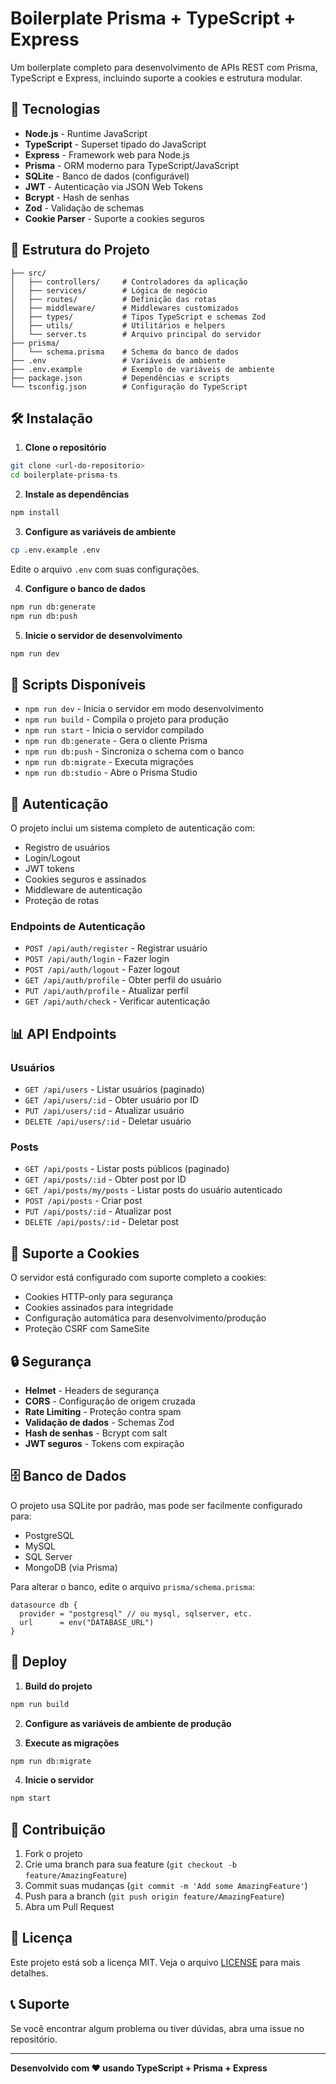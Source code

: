 # Boilerplate Prisma + TypeScript + Express

Um boilerplate completo para desenvolvimento de APIs REST com Prisma, TypeScript e Express, incluindo suporte a cookies e estrutura modular.

## 🚀 Tecnologias

- **Node.js** - Runtime JavaScript
- **TypeScript** - Superset tipado do JavaScript
- **Express** - Framework web para Node.js
- **Prisma** - ORM moderno para TypeScript/JavaScript
- **SQLite** - Banco de dados (configurável)
- **JWT** - Autenticação via JSON Web Tokens
- **Bcrypt** - Hash de senhas
- **Zod** - Validação de schemas
- **Cookie Parser** - Suporte a cookies seguros

## 📁 Estrutura do Projeto

```
├── src/
│   ├── controllers/     # Controladores da aplicação
│   ├── services/        # Lógica de negócio
│   ├── routes/          # Definição das rotas
│   ├── middleware/      # Middlewares customizados
│   ├── types/           # Tipos TypeScript e schemas Zod
│   ├── utils/           # Utilitários e helpers
│   └── server.ts        # Arquivo principal do servidor
├── prisma/
│   └── schema.prisma    # Schema do banco de dados
├── .env                 # Variáveis de ambiente
├── .env.example         # Exemplo de variáveis de ambiente
├── package.json         # Dependências e scripts
└── tsconfig.json        # Configuração do TypeScript
```

## 🛠️ Instalação

1. **Clone o repositório**
```bash
git clone <url-do-repositorio>
cd boilerplate-prisma-ts
```

2. **Instale as dependências**
```bash
npm install
```

3. **Configure as variáveis de ambiente**
```bash
cp .env.example .env
```
Edite o arquivo `.env` com suas configurações.

4. **Configure o banco de dados**
```bash
npm run db:generate
npm run db:push
```

5. **Inicie o servidor de desenvolvimento**
```bash
npm run dev
```

## 📝 Scripts Disponíveis

- `npm run dev` - Inicia o servidor em modo desenvolvimento
- `npm run build` - Compila o projeto para produção
- `npm run start` - Inicia o servidor compilado
- `npm run db:generate` - Gera o cliente Prisma
- `npm run db:push` - Sincroniza o schema com o banco
- `npm run db:migrate` - Executa migrações
- `npm run db:studio` - Abre o Prisma Studio

## 🔐 Autenticação

O projeto inclui um sistema completo de autenticação com:

- Registro de usuários
- Login/Logout
- JWT tokens
- Cookies seguros e assinados
- Middleware de autenticação
- Proteção de rotas

### Endpoints de Autenticação

- `POST /api/auth/register` - Registrar usuário
- `POST /api/auth/login` - Fazer login
- `POST /api/auth/logout` - Fazer logout
- `GET /api/auth/profile` - Obter perfil do usuário
- `PUT /api/auth/profile` - Atualizar perfil
- `GET /api/auth/check` - Verificar autenticação

## 📊 API Endpoints

### Usuários
- `GET /api/users` - Listar usuários (paginado)
- `GET /api/users/:id` - Obter usuário por ID
- `PUT /api/users/:id` - Atualizar usuário
- `DELETE /api/users/:id` - Deletar usuário

### Posts
- `GET /api/posts` - Listar posts públicos (paginado)
- `GET /api/posts/:id` - Obter post por ID
- `GET /api/posts/my/posts` - Listar posts do usuário autenticado
- `POST /api/posts` - Criar post
- `PUT /api/posts/:id` - Atualizar post
- `DELETE /api/posts/:id` - Deletar post

## 🍪 Suporte a Cookies

O servidor está configurado com suporte completo a cookies:

- Cookies HTTP-only para segurança
- Cookies assinados para integridade
- Configuração automática para desenvolvimento/produção
- Proteção CSRF com SameSite

## 🔒 Segurança

- **Helmet** - Headers de segurança
- **CORS** - Configuração de origem cruzada
- **Rate Limiting** - Proteção contra spam
- **Validação de dados** - Schemas Zod
- **Hash de senhas** - Bcrypt com salt
- **JWT seguros** - Tokens com expiração

## 🗄️ Banco de Dados

O projeto usa SQLite por padrão, mas pode ser facilmente configurado para:

- PostgreSQL
- MySQL
- SQL Server
- MongoDB (via Prisma)

Para alterar o banco, edite o arquivo `prisma/schema.prisma`:

```prisma
datasource db {
  provider = "postgresql" // ou mysql, sqlserver, etc.
  url      = env("DATABASE_URL")
}
```

## 🚀 Deploy

1. **Build do projeto**
```bash
npm run build
```

2. **Configure as variáveis de ambiente de produção**

3. **Execute as migrações**
```bash
npm run db:migrate
```

4. **Inicie o servidor**
```bash
npm start
```

## 🤝 Contribuição

1. Fork o projeto
2. Crie uma branch para sua feature (`git checkout -b feature/AmazingFeature`)
3. Commit suas mudanças (`git commit -m 'Add some AmazingFeature'`)
4. Push para a branch (`git push origin feature/AmazingFeature`)
5. Abra um Pull Request

## 📄 Licença

Este projeto está sob a licença MIT. Veja o arquivo [LICENSE](LICENSE) para mais detalhes.

## 📞 Suporte

Se você encontrar algum problema ou tiver dúvidas, abra uma issue no repositório.

---

**Desenvolvido com ❤️ usando TypeScript + Prisma + Express**